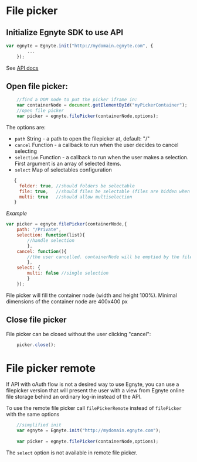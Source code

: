 # File picker

## Initialize Egnyte SDK to use API
```javascript
var egnyte = Egnyte.init("http://mydomain.egnyte.com", {
        ...
    });
```
See [ API docs ](api.html)

## Open file picker:
```javascript
    //find a DOM node to put the picker iframe in:
    var containerNode = document.getElementById("myPickerContainer");
    //open file picker
    var picker = egnyte.filePicker(containerNode,options);
```
The options are:
 - `path` String - a path to open the filepicker at, default: "/"
 - `cancel` Function - a callback to run when the user decides to cancel selecting
 - `selection` Function - a callback to run when the user makes a selection. First argument is an array of selected items.
 - `select` Map of selectables configuration
 ```javascript
    {
      folder: true, //should folders be selectable
      file: true,   //should files be selectable (files are hidden when not selectable)
      multi: true   //should allow multiselection
    }
 ```
_Example_
```javascript
var picker = egnyte.filePicker(containerNode,{
    path: "/Private",
    selection: function(list){
        //handle selection
        },
    cancel: function(){
        //the user cancelled. containerNode will be emptied by the filepicker itself.
        },
    select: {
        multi: false //single selection
        }
    });
```

File picker will fill the container node (width and height 100%). Minimal dimensions of the container node are 400x400 px

## Close file picker 

File picker can be closed without the user clicking "cancel":
```javascript
    picker.close();
```

# File picker remote

If API with oAuth flow is not a desired way to use Egnyte, you can use a filepicker version that will present the user with a view from Egnyte online file storage behind an ordinary log-in instead of the API.

To use the remote file picker call `filePickerRemote` instead of `filePicker` with the same options
```javascript
    //simplified init
    var egnyte = Egnyte.init("http://mydomain.egnyte.com");
    
    var picker = egnyte.filePicker(containerNode,options);
```
The `select` option is not available in remote file picker.